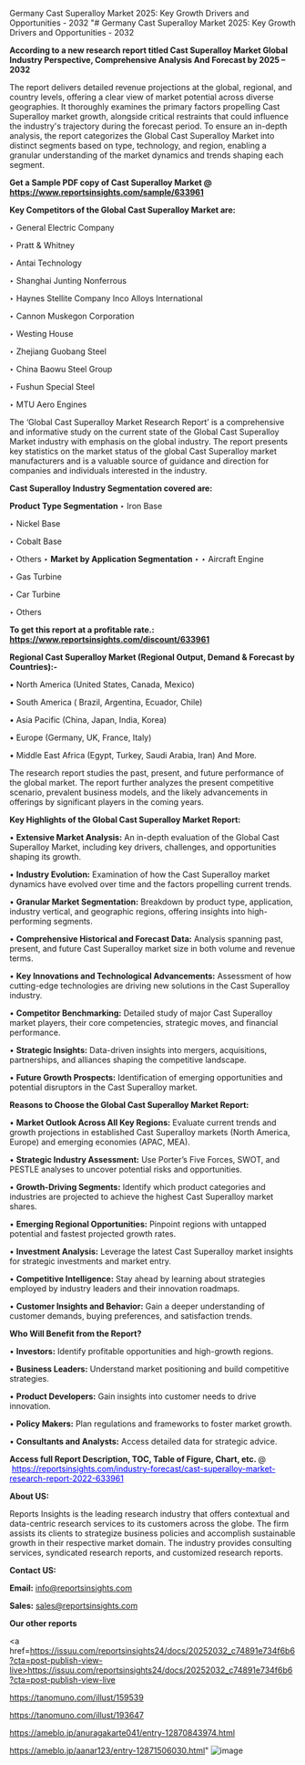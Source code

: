 Germany Cast Superalloy Market 2025: Key Growth Drivers and Opportunities - 2032
"# Germany Cast Superalloy Market 2025: Key Growth Drivers and Opportunities - 2032

<strong>According to a new research report titled Cast Superalloy Market Global Industry Perspective, Comprehensive Analysis And Forecast by 2025 – 2032</strong>

The report delivers detailed revenue projections at the global, regional, and country levels, offering a clear view of market potential across diverse geographies. It thoroughly examines the primary factors propelling Cast Superalloy market growth, alongside critical restraints that could influence the industry's trajectory during the forecast period. To ensure an in-depth analysis, the report categorizes the Global Cast Superalloy Market into distinct segments based on type, technology, and region, enabling a granular understanding of the market dynamics and trends shaping each segment.

<strong>Get a Sample PDF copy of Cast Superalloy Market </strong><strong>@<a href=https://www.reportsinsights.com/sample/633961 style=color:#0000ff;> https://www.reportsinsights.com/sample/633961</a></strong></font>

<strong>Key Competitors of the Global Cast Superalloy Market are:</strong>

‣ General Electric Company

‣ Pratt & Whitney

‣ Antai Technology

‣ Shanghai Junting Nonferrous

‣ Haynes Stellite Company
 Inco Alloys International

‣ Cannon Muskegon Corporation

‣ Westing House

‣ Zhejiang Guobang Steel

‣ China Baowu Steel Group

‣ Fushun Special Steel

‣ MTU Aero Engines

The ‘Global Cast Superalloy Market Research Report’ is a comprehensive and informative study on the current state of the Global Cast Superalloy Market industry with emphasis on the global industry. The report presents key statistics on the market status of the global Cast Superalloy market manufacturers and is a valuable source of guidance and direction for companies and individuals interested in the industry.

<strong>Cast Superalloy Industry Segmentation covered are:</strong>

<strong>Product Type Segmentation</strong>
‣
Iron Base

‣ Nickel Base

‣ Cobalt Base

‣ Others
‣ 
<strong>Market by Application Segmentation</strong>
‣
‣  Aircraft Engine

‣ Gas Turbine

‣ Car Turbine

‣ Others

<strong>To get this report at a profitable rate.: <a href=https://www.reportsinsights.com/discount/633961 style=color:#0000ff;>https://www.reportsinsights.com/discount/633961</a></strong></font>

<strong>Regional Cast Superalloy Market (Regional Output, Demand &amp; Forecast by Countries):-</strong>

• North America (United States, Canada, Mexico)

• South America ( Brazil, Argentina, Ecuador, Chile)

• Asia Pacific (China, Japan, India, Korea)

• Europe (Germany, UK, France, Italy)

• Middle East Africa (Egypt, Turkey, Saudi Arabia, Iran) And More.

The research report studies the past, present, and future performance of the global market. The report further analyzes the present competitive scenario, prevalent business models, and the likely advancements in offerings by significant players in the coming years.

<strong>Key Highlights of the Global Cast Superalloy Market Report:</strong>

• <strong>Extensive Market Analysis:</strong> An in-depth evaluation of the Global Cast Superalloy Market, including key drivers, challenges, and opportunities shaping its growth.

• <strong>Industry Evolution:</strong> Examination of how the Cast Superalloy market dynamics have evolved over time and the factors propelling current trends.

• <strong>Granular Market Segmentation:</strong> Breakdown by product type, application, industry vertical, and geographic regions, offering insights into high-performing segments.

• <strong>Comprehensive Historical and Forecast Data:</strong> Analysis spanning past, present, and future Cast Superalloy market size in both volume and revenue terms.

• <strong>Key Innovations and Technological Advancements:</strong> Assessment of how cutting-edge technologies are driving new solutions in the Cast Superalloy industry.

• <strong>Competitor Benchmarking:</strong> Detailed study of major Cast Superalloy market players, their core competencies, strategic moves, and financial performance.

• <strong>Strategic Insights:</strong> Data-driven insights into mergers, acquisitions, partnerships, and alliances shaping the competitive landscape.

• <strong>Future Growth Prospects:</strong> Identification of emerging opportunities and potential disruptors in the Cast Superalloy market.

<strong>Reasons to Choose the Global Cast Superalloy Market Report:</strong>

• <strong>Market Outlook Across All Key Regions:</strong> Evaluate current trends and growth projections in established Cast Superalloy markets (North America, Europe) and emerging economies (APAC, MEA).

• <strong>Strategic Industry Assessment:</strong> Use Porter’s Five Forces, SWOT, and PESTLE analyses to uncover potential risks and opportunities.

• <strong>Growth-Driving Segments:</strong> Identify which product categories and industries are projected to achieve the highest Cast Superalloy market shares.

• <strong>Emerging Regional Opportunities:</strong> Pinpoint regions with untapped potential and fastest projected growth rates.

• <strong>Investment Analysis:</strong> Leverage the latest Cast Superalloy market insights for strategic investments and market entry.

• <strong>Competitive Intelligence:</strong> Stay ahead by learning about strategies employed by industry leaders and their innovation roadmaps.

• <strong>Customer Insights and Behavior:</strong> Gain a deeper understanding of customer demands, buying preferences, and satisfaction trends.

<strong>Who Will Benefit from the Report?</strong>

• <strong>Investors:</strong> Identify profitable opportunities and high-growth regions.

• <strong>Business Leaders:</strong> Understand market positioning and build competitive strategies.

• <strong>Product Developers:</strong> Gain insights into customer needs to drive innovation.

• <strong>Policy Makers:</strong> Plan regulations and frameworks to foster market growth.

• <strong>Consultants and Analysts:</strong> Access detailed data for strategic advice.
</ul>
<strong>Access full Report Description, TOC, Table of Figure, Chart, etc. </strong>@  <a href=https://reportsinsights.com/industry-forecast/cast-superalloy-market-research-report-2022-633961 style=color:#0000ff;>https://reportsinsights.com/industry-forecast/cast-superalloy-market-research-report-2022-633961</a></font>

<strong><strong>About US</strong>:</strong>

Reports Insights is the leading research industry that offers contextual and data-centric research services to its customers across the globe. The firm assists its clients to strategize business policies and accomplish sustainable growth in their respective market domain. The industry provides consulting services, syndicated research reports, and customized research reports.

<strong>Contact US:</strong>

<p class=""""><b>Email:</b> <a href=mailto:info@reportsinsights.com>info@reportsinsights.com</a></p>
<p class=""""><b>Sales:</b> <a href=mailto:sales@reportsinsights.com>sales@reportsinsights.com</a></p>

<strong>Our other reports</strong>

<a href=https://issuu.com/reportsinsights24/docs/20252032_c74891e734f6b6?cta=post-publish-view-live>https://issuu.com/reportsinsights24/docs/20252032_c74891e734f6b6?cta=post-publish-view-live</a>

<a href=https://tanomuno.com/illust/159539>https://tanomuno.com/illust/159539</a>

<a href=https://tanomuno.com/illust/193647>https://tanomuno.com/illust/193647</a>

<a href=https://ameblo.jp/anuragakarte041/entry-12870843974.html>https://ameblo.jp/anuragakarte041/entry-12870843974.html</a>

<a href=https://ameblo.jp/aanar123/entry-12871506030.html>https://ameblo.jp/aanar123/entry-12871506030.html</a>"
![image](https://github.com/user-attachments/assets/d291579c-a023-455e-9b09-78ce60b9ff19)
